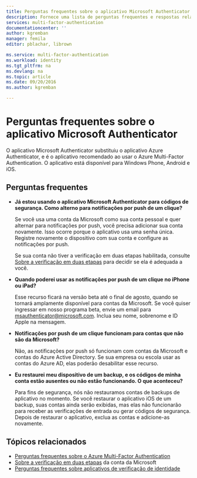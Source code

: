 ```yaml
---
title: Perguntas frequentes sobre o aplicativo Microsoft Authenticator
description: Fornece uma lista de perguntas frequentes e respostas relacionadas ao aplicativo Microsoft Authentication e ao Azure Multi-Factor Authentication.
services: multi-factor-authentication
documentationcenter: ''
author: kgremban
manager: femila
editor: pblachar, librown

ms.service: multi-factor-authentication
ms.workload: identity
ms.tgt_pltfrm: na
ms.devlang: na
ms.topic: article
ms.date: 09/20/2016
ms.author: kgremban

---
```

# Perguntas frequentes sobre o aplicativo Microsoft Authenticator
O aplicativo Microsoft Authenticator substituiu o aplicativo Azure Authenticator, e é o aplicativo recomendado ao usar o Azure Multi-Factor Authentication. O aplicativo está disponível para Windows Phone, Android e iOS.

## Perguntas frequentes
* **Já estou usando o aplicativo Microsoft Authenticator para códigos de segurança. Como alterno para notificações por push de um clique?**
  
    Se você usa uma conta da Microsoft como sua conta pessoal e quer alternar para notificações por push, você precisa adicionar sua conta novamente. Isso ocorre porque o aplicativo usa uma senha única. Registre novamente o dispositivo com sua conta e configure as notificações por push.
  
    Se sua conta não tiver a verificação em duas etapas habilitada, consulte [Sobre a verificação em duas etapas](https://support.microsoft.com/help/12408/microsoft-account-about-two-step-verification) para decidir se ela é adequada a você.
* **Quando poderei usar as notificações por push de um clique no iPhone ou iPad?**
  
    Esse recurso ficará na versão beta até o final de agosto, quando se tornará amplamente disponível para contas da Microsoft. Se você quiser ingressar em nosso programa beta, envie um email para msauthenticator@microsoft.com. Inclua seu nome, sobrenome e ID Apple na mensagem.
* **Notificações por push de um clique funcionam para contas que não são da Microsoft?**
  
    Não, as notificações por push só funcionam com contas da Microsoft e contas do Azure Active Directory. Se sua empresa ou escola usar as contas do Azure AD, elas poderão desabilitar esse recurso.
* **Eu restaurei meu dispositivo de um backup, e os códigos de minha conta estão ausentes ou não estão funcionando. O que aconteceu?**
  
    Para fins de segurança, nós não restauramos contas de backups de aplicativo no momento. Se você restaurar o aplicativo iOS de um backup, suas contas ainda serão exibidas, mas elas não funcionarão para receber as verificações de entrada ou gerar códigos de segurança. Depois de restaurar o aplicativo, exclua as contas e adicione-as novamente.

## Tópicos relacionados
* [Perguntas frequentes sobre o Azure Multi-Factor Authentication](multi-factor-authentication-faq.md)
* [Sobre a verificação em duas etapas](https://support.microsoft.com/help/12408/microsoft-account-about-two-step-verification) da conta da Microsoft
* [Perguntas frequentes sobre aplicativos de verificação de identidade](https://support.microsoft.com/help/12414/microsoft-account-identity-verification-apps-faq)

<!---HONumber=AcomDC_0921_2016-->